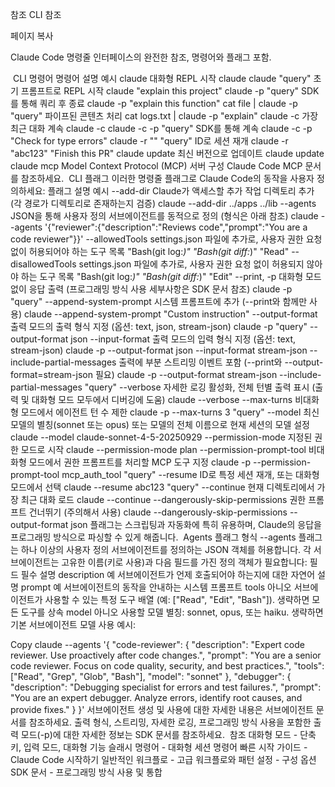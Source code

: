 참조
CLI 참조

페이지 복사

Claude Code 명령줄 인터페이스의 완전한 참조, 명령어와 플래그 포함.

​
CLI 명령어
명령어	설명	예시
claude	대화형 REPL 시작	claude
claude "query"	초기 프롬프트로 REPL 시작	claude "explain this project"
claude -p "query"	SDK를 통해 쿼리 후 종료	claude -p "explain this function"
cat file | claude -p "query"	파이프된 콘텐츠 처리	cat logs.txt | claude -p "explain"
claude -c	가장 최근 대화 계속	claude -c
claude -c -p "query"	SDK를 통해 계속	claude -c -p "Check for type errors"
claude -r "<session-id>" "query"	ID로 세션 재개	claude -r "abc123" "Finish this PR"
claude update	최신 버전으로 업데이트	claude update
claude mcp	Model Context Protocol (MCP) 서버 구성	Claude Code MCP 문서를 참조하세요.
​
CLI 플래그
이러한 명령줄 플래그로 Claude Code의 동작을 사용자 정의하세요:
플래그	설명	예시
--add-dir	Claude가 액세스할 추가 작업 디렉토리 추가 (각 경로가 디렉토리로 존재하는지 검증)	claude --add-dir ../apps ../lib
--agents	JSON을 통해 사용자 정의 서브에이전트를 동적으로 정의 (형식은 아래 참조)	claude --agents '{"reviewer":{"description":"Reviews code","prompt":"You are a code reviewer"}}'
--allowedTools	settings.json 파일에 추가로, 사용자 권한 요청 없이 허용되어야 하는 도구 목록	"Bash(git log:*)" "Bash(git diff:*)" "Read"
--disallowedTools	settings.json 파일에 추가로, 사용자 권한 요청 없이 허용되지 않아야 하는 도구 목록	"Bash(git log:*)" "Bash(git diff:*)" "Edit"
--print, -p	대화형 모드 없이 응답 출력 (프로그래밍 방식 사용 세부사항은 SDK 문서 참조)	claude -p "query"
--append-system-prompt	시스템 프롬프트에 추가 (--print와 함께만 사용)	claude --append-system-prompt "Custom instruction"
--output-format	출력 모드의 출력 형식 지정 (옵션: text, json, stream-json)	claude -p "query" --output-format json
--input-format	출력 모드의 입력 형식 지정 (옵션: text, stream-json)	claude -p --output-format json --input-format stream-json
--include-partial-messages	출력에 부분 스트리밍 이벤트 포함 (--print와 --output-format=stream-json 필요)	claude -p --output-format stream-json --include-partial-messages "query"
--verbose	자세한 로깅 활성화, 전체 턴별 출력 표시 (출력 및 대화형 모드 모두에서 디버깅에 도움)	claude --verbose
--max-turns	비대화형 모드에서 에이전트 턴 수 제한	claude -p --max-turns 3 "query"
--model	최신 모델의 별칭(sonnet 또는 opus) 또는 모델의 전체 이름으로 현재 세션의 모델 설정	claude --model claude-sonnet-4-5-20250929
--permission-mode	지정된 권한 모드로 시작	claude --permission-mode plan
--permission-prompt-tool	비대화형 모드에서 권한 프롬프트를 처리할 MCP 도구 지정	claude -p --permission-prompt-tool mcp_auth_tool "query"
--resume	ID로 특정 세션 재개, 또는 대화형 모드에서 선택	claude --resume abc123 "query"
--continue	현재 디렉토리에서 가장 최근 대화 로드	claude --continue
--dangerously-skip-permissions	권한 프롬프트 건너뛰기 (주의해서 사용)	claude --dangerously-skip-permissions
--output-format json 플래그는 스크립팅과 자동화에 특히 유용하며, Claude의 응답을 프로그래밍 방식으로 파싱할 수 있게 해줍니다.
​
Agents 플래그 형식
--agents 플래그는 하나 이상의 사용자 정의 서브에이전트를 정의하는 JSON 객체를 허용합니다. 각 서브에이전트는 고유한 이름(키로 사용)과 다음 필드를 가진 정의 객체가 필요합니다:
필드	필수	설명
description	예	서브에이전트가 언제 호출되어야 하는지에 대한 자연어 설명
prompt	예	서브에이전트의 동작을 안내하는 시스템 프롬프트
tools	아니오	서브에이전트가 사용할 수 있는 특정 도구 배열 (예: ["Read", "Edit", "Bash"]). 생략하면 모든 도구를 상속
model	아니오	사용할 모델 별칭: sonnet, opus, 또는 haiku. 생략하면 기본 서브에이전트 모델 사용
예시:

Copy
claude --agents '{
  "code-reviewer": {
    "description": "Expert code reviewer. Use proactively after code changes.",
    "prompt": "You are a senior code reviewer. Focus on code quality, security, and best practices.",
    "tools": ["Read", "Grep", "Glob", "Bash"],
    "model": "sonnet"
  },
  "debugger": {
    "description": "Debugging specialist for errors and test failures.",
    "prompt": "You are an expert debugger. Analyze errors, identify root causes, and provide fixes."
  }
}'
서브에이전트 생성 및 사용에 대한 자세한 내용은 서브에이전트 문서를 참조하세요.
출력 형식, 스트리밍, 자세한 로깅, 프로그래밍 방식 사용을 포함한 출력 모드(-p)에 대한 자세한 정보는 SDK 문서를 참조하세요.
​
참조
대화형 모드 - 단축키, 입력 모드, 대화형 기능
슬래시 명령어 - 대화형 세션 명령어
빠른 시작 가이드 - Claude Code 시작하기
일반적인 워크플로 - 고급 워크플로와 패턴
설정 - 구성 옵션
SDK 문서 - 프로그래밍 방식 사용 및 통합